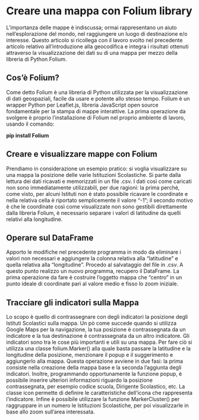 # Creare una mappa con Folium library
L’importanza delle mappe è indiscussa; ormai rappresentano un aiuto nell’esplorazione del mondo, nel raggiungere un luogo di destinazione e/o interesse.
Questo articolo si ricollega con il lavoro svolto nel precedente articolo relativo all’introduzione alla geocodifica e integra i risultati ottenuti attraverso la visualizzazione dei dati su di una mappa per mezzo della libreria di Python Folium.

## Cos’è Folium?
Come detto Folium è una libreria di Python utilizzata per la visualizzazione di dati geospaziali, facile da usare e potente allo stesso tempo. Folium è un wrapper Python per Leaflet.js, libreria JavaScript open source fondamentale per la stampa di mappe interattive.
La prima operazione da svolgere è proprio l’installazione di Folium nel proprio ambiente di lavoro, usando il comando:

<b>pip install Folium</b>

## Creare e visualizzare mappe con Folium
Prendiamo in considerazione un esempio pratico: si voglia visualizzare su una mappa la posizione delle varie Istituzioni Scolastiche. Si parte dalla lettura dei dati ricavati e memorizzati in un file .csv. 
I dati così come caricati non sono immediatamente utilizzabili, per due ragioni: la prima perché, come visto, per alcuni Istituti non è stato possibile ricavare le coordinate e nella relativa cella è riportato semplicemente il valore “-1”; il secondo motivo è che le coordinate così come visualizzate non sono gestibili direttamente dalla libreria Folium, è necessario separare i valori di latitudine da quelli relativi alla longitudine.

## Operare sul DataFrame
Apporto le modifiche nel precedente programma in modo da eliminare i valori non necessari e aggiungere la colonna relativa alla “latitudine” e quella relativa alla “longitudine”.
Procedo al salvataggio del file in .csv.
A questo punto realizzo un nuovo programma, recupero il DataFrame.
La prima operazione da fare è costruire l’oggetto mappa che “centro” in un punto ideale di coordinate pari al valore medio e fisso lo zoom iniziale.

## Tracciare gli indicatori sulla Mappa
Lo scopo è quello di contrassegnare con degli indicatori la posizione degli Istituti Scolastici sulla mappa. Un pò come succede quando si utilizza Google Maps per la navigazione, la tua posizione è contrassegnata da un indicatore e la tua destinazione è contrassegnata da un altro indicatore. Gli indicatori sono tra le cose più importanti e utili su una mappa.
Per fare ciò si utilizza una classe folium.Marker() alla quale basta passare la latitudine e la longitudine della posizione, menzionare il popup e il suggerimento e aggiungerlo alla mappa. Questa operazione avviene in due fasi: la prima consiste nella creazione della mappa base e la seconda l’aggiunta degli indicatori.
Inoltre, programmando opportunamente la funzione popup, è possibile inserire ulteriori informazioni riguardo la posizione contrassegnata, per esempio codice scuola, Dirigente Scolastico, etc.
La classe icon permette di definire le caratteristiche dell’icona che rappresenta l’indicatore.
Infine è possibile utilizzare la funzione MarkerCluster() per raggruppare in un numero le Istituzioni Scolastiche, per poi visualizzarle in base allo zoom sull’area interessata.
